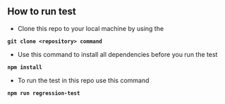 ## How to run test

* Clone this repo to your local machine by using the 

**```git clone <repository> command```**

* Use this command to install all dependencies before you run the test 

**```npm install```**

* To run the test in this repo use this command   

**```npm run regression-test```**




